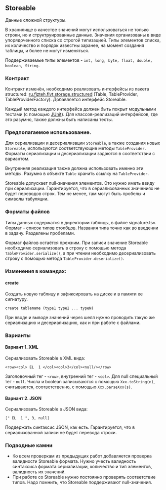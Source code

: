 ## Storeable

Данные сложной структуры.

В хранилище в качестве значений могут использоваться не только строки, но и структруированные данные.
Значения организованы в виде упорядоченного списка со строгой типизацией. Типы элементов списка, их количество и порядок
известны заранее, на момент создания таблицы, и более не могут изменяться.

Поддерживаемые типы элементов - ```int, long, byte, float, double, boolean, String```.

### Контракт

Контракт изменён, необходимо реализовать интерфейсы из пакета structured:
[ru.fizteh.fivt.storage.structured](src/ru/fizteh/fivt/storage/structured) (Table, TableProvider, TableProviderFactory).
Добавляется интерфейс Storeable.

Каждый метод каждого интерфейса должен быть покрыт модульными тестами (с помощью [JUnit](http://junit.org/)).
Для классов-реализаций интерфейсов, где это разумно, также должны быть написаны тесты.

### Предполагаемое использование.

Для сериализации и десериализации ```Storeable```, а также создания новых ```Storeable```,
используются соответствующие методы ```TableProvider```. Форматы сериализации и десериализации
задаются в соответствии с вариантом.

Внутренняя реализация также должна использовать именно эти методы. Разумно в объекте ```Table```
хранить ссылку на ```TableProvider```.

Storeable допускает null-значения элементов. Это нужно иметь ввиду при сериализации. Гарантируется,
что в сериализованных значениях не будет переводов строк. Тем не менее, там могут быть пробелы и символы табуляции.

### Форматы файлов

Типы данных содержатся в директории таблицы, в файле signature.tsv.
Формат - список типов столбцов. Названия типа точно как во введении в задачу. Разделены пробелами.

Формат файлов остаётся прежним. При записи значение Storeable необходимо сериализовать в строку с помощью метода
```TableProvider.serialize()```, а при чтении необходимо десериализовать строку с помощью метода
```TableProvider.deserialize()```.

### Изменения в командах:

#### create
Создать новую таблицу и зафиксировать на диске и в памяти ее сигнатуру.
```
create tablename (type1 type2 ... typeN)
```

При вводе и выводе значений через шелл нужно проводить такую же сериализацию и десериализацию,
как и при работе с файлами.

### Варианты

#### Вариант 1. XML

Сериализовать Storeable в XML вида:
```
<row><col> EL  1 </col><col>3</col><null/></row>
```
Заголовочный тег - ```<row>```, внутренний тег - ```<col>```. Для null специальный тег - ```null```.
Числа и boolean записываются с помощью ```Xxx.toString(n)```, считываются, соответственно, с помощью ```Xxx.parseXxx(s)```.

#### Вариант 2. JSON

Сериализовать Storeable в JSON вида:
```
[" EL  1 ", 3, null]
```
Поддержать синтаксис JSON, как есть. Гарантируется, что в сериализованной записи не будет перевода строки.

### Подводные камни

* Ко всем проверкам из предыдущих работ добавляется проверка валидности Storeable формата. Нужно учесть
  валидность синтаксиса формата сериализации, количество и тип элементов, валидность их значений.
* При работе со Storeable нужно постоянно проверять соответствие типов. Надо помнить, что Storeable поддерживают null-значения.
